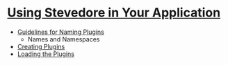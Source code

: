
[Using Stevedore in Your Application](http://docs.openstack.org/developer/stevedore/tutorial/index.html)
======

- [Guidelines for Naming Plugins](http://docs.openstack.org/developer/stevedore/tutorial/naming.html)
  - Names and Namespaces
- [Creating Plugins](http://docs.openstack.org/developer/stevedore/tutorial/creating_plugins.html)
- [Loading the Plugins](http://docs.openstack.org/developer/stevedore/tutorial/loading.html)